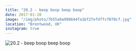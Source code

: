 ```yaml
---
title: "20.2 - beep boop beep boop"
date: 2017-01-20
image: "/img/photo/7b55a9a998644fa1bf2fefdffcf070cf.jpg"
location: "Brentwood, UK"
instagram: true
---
```


![20.2 - beep boop beep boop](/img/photo/7b55a9a998644fa1bf2fefdffcf070cf.jpg)
